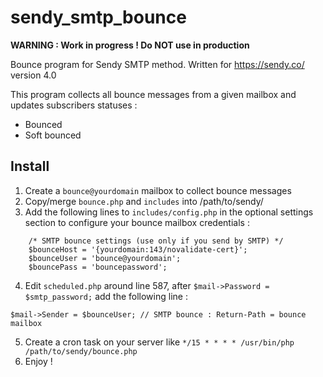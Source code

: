 # sendy_smtp_bounce

**WARNING : Work in progress ! Do NOT use in production**

Bounce program for Sendy SMTP method.
Written for https://sendy.co/ version 4.0

This program collects all bounce messages from a given mailbox and updates subscribers statuses :

- Bounced
- Soft bounced

## Install

1. Create a `bounce@yourdomain` mailbox to collect bounce messages
2. Copy/merge `bounce.php` and `includes` into /path/to/sendy/
3. Add the following lines to `includes/config.php` in the optional settings section
to configure your bounce mailbox credentials :
```
	/* SMTP bounce settings (use only if you send by SMTP) */
	$bounceHost = '{yourdomain:143/novalidate-cert}';
	$bounceUser = 'bounce@yourdomain';
	$bouncePass = 'bouncepassword';
```
4. Edit `scheduled.php` around line 587, after `$mail->Password = $smtp_password;`
add the following line :

`$mail->Sender = $bounceUser; // SMTP bounce : Return-Path = bounce mailbox`

5. Create a cron task on your server like `*/15 * * * * /usr/bin/php /path/to/sendy/bounce.php`
6. Enjoy !
